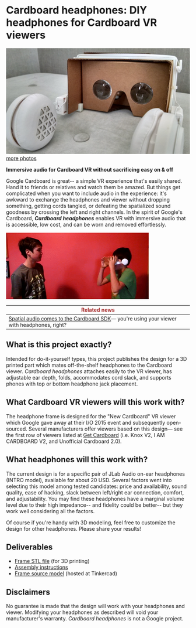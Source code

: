# Cardboard headphones:  DIY headphones for Cardboard VR viewers

[![Cardboard VR headphones](gallery_cover.jpg) more photos](https://goo.gl/photos/ggecJdJPGQ1fHz2C6 "Go to photo gallery")

**Immersive audio for Cardboard VR without sacrificing easy on & off**

Google Cardboard is great-- a simple VR experience that's easily shared.  Hand it to friends or relatives and watch them be amazed.  But things get complicated when you want to include audio in the experience:  it's awkward to exchange the headphones and viewer without dropping something, getting cords tangled, or defeating the spatialized sound goodness by crossing the left and right channels.  In the spirit of Google's Cardboard, **_Cardboard headphones_** enables VR with immersive audio that is accessible, low cost, and can be worn and removed effortlessly.

![Handoff animation](handoff.gif)

|<span style="color: brown">Related news</span>
|------------
|[Spatial audio comes to the Cardboard SDK](http://googledevelopers.blogspot.com/2016/01/spatial-audio-comes-to-cardboard-sdk.html)— you're using your viewer with headphones, right?

## What is this project exactly?

Intended for do-it-yourself types, this project publishes the design for a 3D printed part which mates off-the-shelf headphones to the Cardboard viewer.  *Cardboard headphones* attaches easily to the VR viewer, has adjustable ear depth, folds, accommodates cord slack, and supports phones with top or bottom headphone jack placement.

## What Cardboard VR viewers will this work with?

The headphone frame is designed for the "New Cardboard" VR viewer which Google gave away at their I/O 2015 event and subsequently open-sourced.  Several manufacturers offer viewers based on this design— see the first row of viewers listed at [Get Cardboard](https://www.google.com/get/cardboard/get-cardboard/) (i.e. Knox V2, I AM CARDBOARD V2, and Unofficial Cardboard 2.0).

## What headphones will this work with?

The current design is for a specific pair of JLab Audio on-ear headphones (INTRO model), available for about 20 USD.  Several factors went into selecting this model among tested candidates:  price and availability, sound quality, ease of hacking, slack between left/right ear connection, comfort, and adjustability.  You may find these headphones have a marginal volume level due to their high impedance-- and fidelity could be better-- but they work well considering all the factors.

Of course if you're handy with 3D modeling, feel free to customize the design for other headphones.  Please share your results!

## Deliverables

* [Frame STL file](v2_jlab_intro/cardboard_headphones_frame.stl) (for 3D printing)
* [Assembly instructions](v2_jlab_intro/assembly.md)
* [Frame source model](https://tinkercad.com/things/i3NaLufb8T3) (hosted at Tinkercad)

## Disclaimers

No guarantee is made that the design will work with your headphones and viewer.  Modifying your headphones as described will void your manufacturer's warranty.  *_Cardboard headphones_* is not a Google project.
